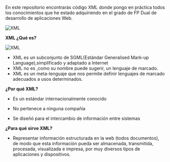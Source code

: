 En este repositorio encontrarás código XML donde pongo en práctica todos los conocimientos que he estado adquiriendo en el grado de FP Dual de desarrollo de aplicaciones Web.



![XML](https://megafiscalmx.files.wordpress.com/2014/01/invalid-xml.gif)


 **XML ¿Qué es?**
 
  ![XML](http://www.mundolinux.info/img_1.jpg)

 - XML es un subconjunto de SGML(Estándar Generalised Mark-up   
   Language),simplificado y adaptado a Internet
 - XML no es ,como su nombre puede sugerir, un lenguaje de marcado.
 - XML es un meta-lenguaje que nos permite definir lenguajes de marcado adecuados a usos determinados.

**¿Por qué XML?**

 - Es un estándar internacionalmente conocido

 - No pertenece a ninguna compañía
 
 - Se diseñó para el intercambio de información entre sistemas

**¿Para qué sirve XML?**

 - Representar información estructurada en la web (todos documentos), de
   modo que esta información pueda ser almacenada, transmitida,
   procesada, visualizada e impresa, por muy diversos tipos de
   aplicaciones y dispositivos.

